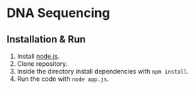 # DNA Sequencing

## Installation & Run

1. Install [node.js](https://nodejs.org/en/).
2. Clone repository.
3. Inside the directory install dependencies with `npm install`.
4. Run the code with `node app.js`.
